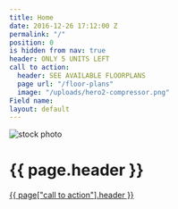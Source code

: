 ```yaml
---
title: Home
date: 2016-12-26 17:12:00 Z
permalink: "/"
position: 0
is hidden from nav: true
header: ONLY 5 UNITS LEFT
call to action:
  header: SEE AVAILABLE FLOORPLANS
  page url: "/floor-plans"
  image: "/uploads/hero2-compressor.png"
Field name: 
layout: default
---
```


<div class="hero-image">
  <div class="hero-image__image-container">
    <img src="{{ page["call to action"].image }}" alt="stock photo">
    <div class="hero-image__overlay"></div>
  </div>
  <div class="wrapper">
    <div class="hero-image__cta">
      <h1 class="hero-image__cta-header">
        {{ page.header }}
      </h1>
      <a class="hero-image__cta-link" href="{{ page["call to action"]["page url"] }}">
        {{ page["call to action"].header }}
      </a>
  </div>
  </div>
</div>